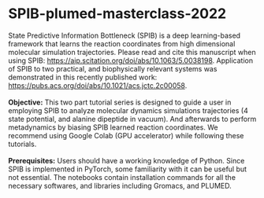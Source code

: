 # SPIB-plumed-masterclass-2022

State Predictive Information Bottleneck (SPIB) is a deep learning-based framework that learns the reaction coordinates from high dimensional molecular simulation trajectories. Please read and cite this manuscript when using SPIB: https://aip.scitation.org/doi/abs/10.1063/5.0038198. Application of SPIB to two practical, and biophysically relevant systems was demonstrated in this recently published work: https://pubs.acs.org/doi/abs/10.1021/acs.jctc.2c00058.
<br>
<br>
**Objective:** This two part tutorial series is designed to guide a user in employing SPIB to analyze molecular dynamics simulations trajectories (4 state potential, and alanine dipeptide in vacuum). And afterwards to perform metadynamics by biasing SPIB learned reaction coordinates. We recommend using Google Colab (GPU accelerator) while following these tutorials.
<br>
<br>
**Prerequisites:** Users should have a working knowledge of Python. Since SPIB is implemented in PyTorch, some familiarity with it can be useful but not essential. The notebooks contain installation commands for all the necessary softwares, and libraries including Gromacs, and PLUMED.
